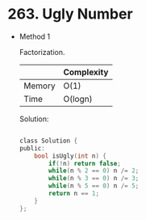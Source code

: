 # 263. Ugly Number 
- Method 1

    Factorization.

    | |   Complexity  |
    | ----------- | ----------- | 
    |  Memory     | O(1) | 
    |      Time       |  O(logn) | 


    Solution:

    ``` h

    class Solution {
    public:
        bool isUgly(int n) {
            if(!n) return false;
            while(n % 2 == 0) n /= 2;
            while(n % 3 == 0) n /= 3;
            while(n % 5 == 0) n /= 5;
            return n == 1;
        }
    };

    ```

<!-- - Method 2

    This is another method.

    | |   Complexity  |
    | ----------- | ----------- | 
    |  Memory     | O(n) | 
    |      Time       |  O(n) | 


    Solution:

    ``` h



    ```

- Additional Knowledge:
       
    Here are some additional knowledge.



<br> -->